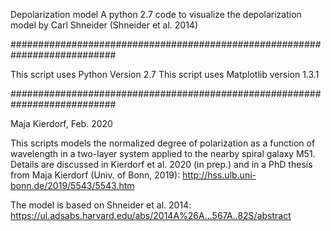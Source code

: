Depolarization model
A python 2.7 code to visualize the depolarization model by Carl Shneider (Shneider et al. 2014)

###########################################################################

This script uses Python Version 2.7
This script uses Matplotlib version 1.3.1

###########################################################################

Maja Kierdorf, Feb. 2020

This scripts models the normalized degree of polarization as a function of wavelength in a two-layer system applied to the nearby spiral galaxy M51. 
Details are discussed in Kierdorf et al. 2020 (in prep.) and in a PhD thesis from Maja Kierdorf (Univ. of Bonn, 2019): http://hss.ulb.uni-bonn.de/2019/5543/5543.htm

The model is based on Shneider et al. 2014: https://ui.adsabs.harvard.edu/abs/2014A%26A...567A..82S/abstract

